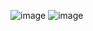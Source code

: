 ![image](https://github.com/user-attachments/assets/e8519660-02ef-4476-b797-7f43d3f663a9)
![image](https://github.com/user-attachments/assets/52a48950-6898-4e66-af5b-6c4cb8bfdb39)

